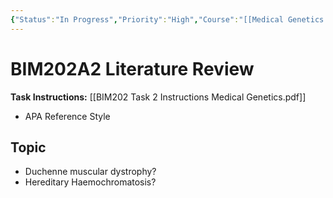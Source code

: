 ```yaml
---
{"Status":"In Progress","Priority":"High","Course":"[[Medical Genetics|BIM202]]","tags":["project"],"dg-publish":true,"permalink":"/spaces/university/projects/bim-202-a2-literature-review/","dgPassFrontmatter":true}
---
```


# BIM202A2 Literature Review

**Task Instructions:** [[BIM202 Task 2 Instructions Medical Genetics.pdf]]

- APA Reference Style

## Topic

- Duchenne muscular dystrophy?
- Hereditary Haemochromatosis?